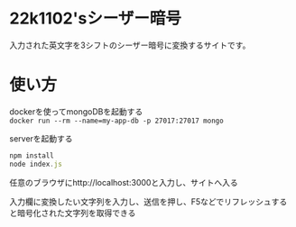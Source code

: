 # 22k1102'sシーザー暗号  
入力された英文字を3シフトのシーザー暗号に変換するサイトです。

# 使い方

dockerを使ってmongoDBを起動する  
`docker run --rm --name=my-app-db -p 27017:27017 mongo`

serverを起動する
```javascript
npm install
node index.js
```

任意のブラウザにhttp://localhost:3000と入力し、サイトへ入る  

入力欄に変換したい文字列を入力し、送信を押し、F5などでリフレッシュすると暗号化された文字列を取得できる